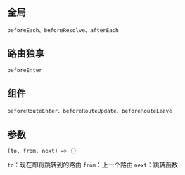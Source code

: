 ## 全局

`beforeEach、beforeResolve、afterEach`

## 路由独享

`beforeEnter`

## 组件

`beforeRouteEnter、beforeRouteUpdate、beforeRouteLeave`


## 参数

`(to, from, next) => {}`

`to`：现在即将跳转到的路由
`from`：上一个路由
`next`：跳转函数